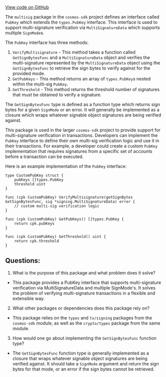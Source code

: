 [View code on GitHub](https://github.com/cosmos/cosmos-sdk.git/crypto/types/multisig/pubkey.go)

The `multisig` package in the `cosmos-sdk` project defines an interface called `PubKey` which extends the `types.PubKey` interface. This interface is used to support multi-signature verification via `MultiSignatureData` which supports multiple `SignMode`s. 

The `PubKey` interface has three methods: 
1. `VerifyMultisignature` - This method takes a function called `GetSignBytesFunc` and a `MultiSignatureData` object and verifies the multi-signature represented by the `MultiSignatureData` object using the `GetSignBytesFunc` to retrieve the sign bytes to verify against for the provided mode. 
2. `GetPubKeys` - This method returns an array of `types.PubKey`s nested within the multi-sig `PubKey`. 
3. `GetThreshold` - This method returns the threshold number of signatures that must be obtained to verify a signature.

The `GetSignBytesFunc` type is defined as a function type which returns sign bytes for a given `SignMode` or an error. It will generally be implemented as a closure which wraps whatever signable object signatures are being verified against.

This package is used in the larger `cosmos-sdk` project to provide support for multi-signature verification in transactions. Developers can implement the `PubKey` interface to define their own multi-sig verification logic and use it in their transactions. For example, a developer could create a custom `PubKey` implementation that requires signatures from a specific set of accounts before a transaction can be executed. 

Here is an example implementation of the `PubKey` interface:

```
type CustomPubKey struct {
    pubKeys []types.PubKey
    threshold uint
}

func (cpk CustomPubKey) VerifyMultisignature(getSignBytes GetSignBytesFunc, sig *signing.MultiSignatureData) error {
    // custom multi-sig verification logic
}

func (cpk CustomPubKey) GetPubKeys() []types.PubKey {
    return cpk.pubKeys
}

func (cpk CustomPubKey) GetThreshold() uint {
    return cpk.threshold
}
```
## Questions: 
 1. What is the purpose of this package and what problem does it solve?
- This package provides a PubKey interface that supports multi-signature verification via MultiSignatureData and multiple SignMode's. It solves the problem of verifying multi-signature transactions in a flexible and extensible way.

2. What other packages or dependencies does this package rely on?
- This package relies on the `types` and `tx/signing` packages from the `cosmos-sdk` module, as well as the `crypto/types` package from the same module.

3. How would one go about implementing the `GetSignBytesFunc` function type?
- The `GetSignBytesFunc` function type is generally implemented as a closure that wraps whatever signable object signatures are being verified against. It should take a `SignMode` argument and return the sign bytes for that mode, or an error if the sign bytes cannot be retrieved.